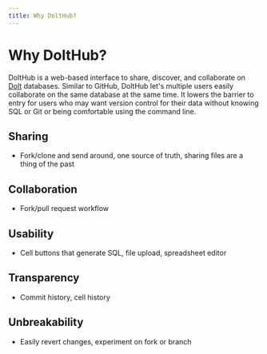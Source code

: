 ```yaml
---
title: Why DoltHub?
---
```


# Why DoltHub?

DoltHub is a web-based interface to share, discover, and collaborate on [Dolt](./dolt.md) databases. Similar to GitHub, DoltHub let's multiple users easily collaborate on the same database at the same time. It lowers the barrier to entry for users who may want version control for their data without knowing SQL or Git or being comfortable using the command line.

## Sharing

- Fork/clone and send around, one source of truth, sharing files are a thing of the past

## Collaboration

- Fork/pull request workflow

## Usability

- Cell buttons that generate SQL, file upload, spreadsheet editor

## Transparency

- Commit history, cell history

## Unbreakability

- Easily revert changes, experiment on fork or branch
